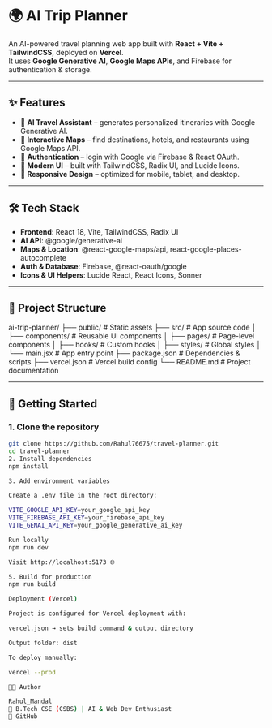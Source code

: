 # 🌍 AI Trip Planner

An AI-powered travel planning web app built with **React + Vite + TailwindCSS**, deployed on **Vercel**.  
It uses **Google Generative AI**, **Google Maps APIs**, and Firebase for authentication & storage.

---

## ✨ Features
- 🧠 **AI Travel Assistant** – generates personalized itineraries with Google Generative AI.  
- 📍 **Interactive Maps** – find destinations, hotels, and restaurants using Google Maps API.  
- 🔐 **Authentication** – login with Google via Firebase & React OAuth.  
- 🎨 **Modern UI** – built with TailwindCSS, Radix UI, and Lucide Icons.  
- 📱 **Responsive Design** – optimized for mobile, tablet, and desktop.  

---

## 🛠️ Tech Stack
- **Frontend**: React 18, Vite, TailwindCSS, Radix UI  
- **AI API**: @google/generative-ai  
- **Maps & Location**: @react-google-maps/api, react-google-places-autocomplete  
- **Auth & Database**: Firebase, @react-oauth/google  
- **Icons & UI Helpers**: Lucide React, React Icons, Sonner  

---

## 📂 Project Structure
ai-trip-planner/
├── public/ # Static assets
├── src/ # App source code
│ ├── components/ # Reusable UI components
│ ├── pages/ # Page-level components
│ ├── hooks/ # Custom hooks
│ ├── styles/ # Global styles
│ └── main.jsx # App entry point
├── package.json # Dependencies & scripts
├── vercel.json # Vercel build config
└── README.md # Project documentation


---

## 🚀 Getting Started

### 1. Clone the repository
```bash
git clone https://github.com/Rahul76675/travel-planner.git
cd travel-planner
2. Install dependencies
npm install

3. Add environment variables

Create a .env file in the root directory:

VITE_GOOGLE_API_KEY=your_google_api_key
VITE_FIREBASE_API_KEY=your_firebase_api_key
VITE_GENAI_API_KEY=your_google_generative_ai_key

Run locally
npm run dev

Visit http://localhost:5173 🌐

5. Build for production
npm run build

Deployment (Vercel)

Project is configured for Vercel deployment with:

vercel.json → sets build command & output directory

Output folder: dist

To deploy manually:

vercel --prod

👨‍💻 Author

Rahul_Mandal
🚀 B.Tech CSE (CSBS) | AI & Web Dev Enthusiast
🔗 GitHub

